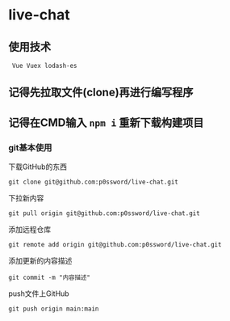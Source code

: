 # live-chat

## 使用技术
` Vue Vuex lodash-es`

## 记得先拉取文件(clone)再进行编写程序
## 记得在CMD输入 `npm i` 重新下载构建项目




### git基本使用

下载GitHub的东西
```shell
git clone git@github.com:p0ssword/live-chat.git
```

下拉新内容
```shell
git pull origin git@github.com:p0ssword/live-chat.git
```

添加远程仓库
```shell
git remote add origin git@github.com:p0ssword/live-chat.git
```

添加更新的内容描述
```shell
git commit -m "内容描述"
```

push文件上GitHub
```shell
git push origin main:main
```
